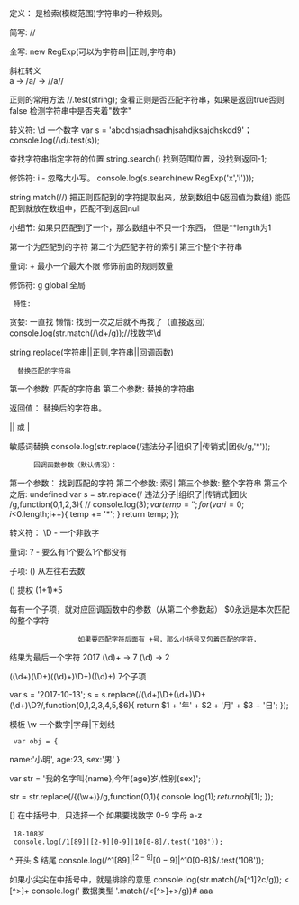 定义：
    是检索(模糊范围)字符串的一种规则。

简写:
     //

全写:
  new RegExp(可以为字符串||正则,字符串)

斜杠转义 \
     a -> /a/ -> /\/a\//

正则的常用方法
      //.test(string);
     查看正则是否匹配字符串，如果是返回true否则false
     检测字符串中是否夹着"数字"

转义符:
     \d 一个数字
          var s = 'abcdhsjadhsadhjsahdjksajdhskdd9'；
         console.log(/\d/.test(s));

查找字符串指定字符的位置
     string.search()
     找到范围位置，没找到返回-1;

修饰符:
     i - 忽略大小写。
     console.log(s.search(new RegExp('x','i')));

string.match(//)
     把正则匹配到的字符提取出来，放到数组中(返回值为数组)
     能匹配到就放在数组中，匹配不到返回null

小细节:
  如果只匹配到了一个，那么数组中不只一个东西，
  但是**length为1

  第一个为匹配到的字符
  第二个为匹配字符的索引
  第三个整个字符串

量词:
      + 最小一个最大不限
          修饰前面的规则数量

修饰符:
     g global 全局

     特性:
  贪婪:
  一直找
  懒惰:
  找到一次之后就不再找了（直接返回）
console.log(str.match(/\d+/g));//找数字\d

string.replace(字符串||正则,字符串||回调函数)

      替换匹配的字符串
  第一个参数:
  匹配的字符串
  第二个参数:
  替换的字符串

  返回值：
  替换后的字符串。

  || 或 |

  敏感词替换
     console.log(str.replace(/违法分子|组织了|传销式|团伙/g,'*'));

          回调函数参数（默认情况）：
  第一个参数：
  找到匹配的字符
  第二个参数:
  索引
  第三个参数:
  整个字符串
  第三个之后:
  undefined
     var s = str.replace(/ 违法分子|组织了|传销式|团伙 /g,function($0,$1,$2,$3){
  // console.log($3);
  var temp = '';
  for(var i=0;i<$0.length;i++){
  temp += '*';
  }
  return temp;
     });

 转义符：
  \D - 一个非数字

  量词:
  ? - 要么有1个要么1个都没有

  子项:
  ()
  从左往右去数

  () 提权
  (1+1)*5

  每有一个子项，就对应回调函数中的参数（从第二个参数起）
  $0永远是本次匹配的整个字符

                     如果要匹配字符后面有 +号，那么小括号又包着匹配的字符，
  结果为最后一个字符
  2017
  (\d)+ -> 7
  (\d) -> 2

((\d+)(\D+)((\d)+)\D+)((\d)+) 7个子项

var s = '2017-10-13';
s = s.replace(/(\d+)\D+(\d+)\D+(\d+)\D?/,function($0,$1,$2,$3,$4,$5,$6){
  return $1 + '年' + $2 + '月' + $3 + '日';
  });

模板
  \w 一个数字|字母|下划线

     var obj = {
  name:'小明',
  age:23,
  sex:'男'
}

  var str = '我的名字叫{name},今年{age}岁,性别{sex}';

  str = str.replace(/{(\w+)}/g,function($0,$1){
  console.log($1);
  return obj[$1];
  });

[]
     在中括号中，只选择一个
          如果要找数字 0-9
             字母 a-z

     18-108岁
     console.log(/1[89]|[2-9][0-9]|10[0-8]/.test('108'));

^ 开头
  $ 结尾
     console.log(/^1[89]$|^[2-9][0-9]$|^10[0-8]$/.test('108'));

如果小尖尖在中括号中，就是排除的意思
     console.log(str.match(/a[^1]2c/g));
     < [^>]+
     console.log('<span> 数据类型 </span>'.match(/<[^>]+>/g))#  aaa

